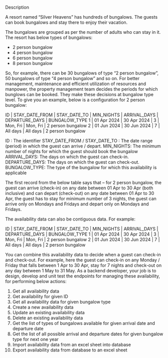 Description

A resort named “Silver Heavens” has hundreds of bungalows. The guests can book bungalows and stay there to enjoy their
vacation.

The bungalows are grouped as per the number of adults who can stay in it. The resort has below types of bungalows:

- 2 person bungalow
- 4 person bungalow
- 6 person bungalow
- 8 person bungalow

So, for example, there can be 30 bungalows of type “2 person bungalow”, 50 bungalows of type “4 person bungalow” and so
on.
For better management, maintenance and efficient utilization of resources and manpower, the property management team
decides the periods for which bunglows can be booked. They make these decisions at bungalow type level.
To give you an example, below is a configuration for 2 person bungalow:

ID | STAY_DATE_FROM | STAY_DATE_TO | MIN_NIGHTS | ARRIVAL_DAYS | DEPARTURE_DAYS | BUNGALOW_TYPE
1 | 01 Apr 2024 | 30 Apr 2024 | 3 | Mon, Fri | Mon, Fri | 2 person bungalow
2 | 01 Jun 2024 | 30 Jun 2024 | 7 | All days | All days | 2 person bungalow

ID : The identifier
STAY_DATE_FROM / STAY_DATE_TO : The date range (period) in which the guest can arrive / depart.
MIN_NIGHTS: The minimum number of nights for which the guest should book the bungalow
ARRIVAL_DAYS: The days on which the guest can check-in.
DEPARTURE_DAYS: The days on which the guest can check-out.
BUNGALOW_TYPE: The type of the bungalow for which this availability is applicable

The first record from the below table says that – for 2 person bungalow, the guest can arrive (check-in) on any date
between 01 Apr to 30 Apr (both inclusive) and can depart (check-out) on any date between 01 Apr to 30 Apr, the guest has
to stay for minimum number of 3 nights, the guest can arrive only on Mondays and Fridays and depart only on Mondays and
Fridays.

The availability data can also be contiguous data. For example:

ID | STAY_DATE_FROM | STAY_DATE_TO | MIN_NIGHTS | ARRIVAL_DAYS | DEPARTURE_DAYS | BUNGALOW_TYPE
1 | 01 Apr 2024 | 30 Apr 2024 | 3 | Mon, Fri | Mon, Fri | 2 person bungalow
2 | 01 Jun 2024 | 30 Jun 2024 | 7 | All days | All days | 2 person bungalow

You can combine this availability data to decide when a guest can check-in and check-out. For example, here the guest
can check-in on any Monday / Friday that falls between 1 Apr to 30 Apr, stay for 7 nights and check-out on any day
between 1 May to 31 May.
As a backend developer, your job is to design, develop and unit test the endpoints for managing these availability, for
performing below actions:

1. Get all availability data
2. Get availability for given ID
3. Get all availability data for given bungalow type
4. Create a new availability data
5. Update an existing availability data
6. Delete an existing availability data
7. Get the list of types of bungalows available for given arrival date and departure date
8. Get the list of all possible arrival and departure dates for given bungalow type for next one year
9. Import availability data from an excel sheet into database
10. Export availability data from database to an excel sheet
